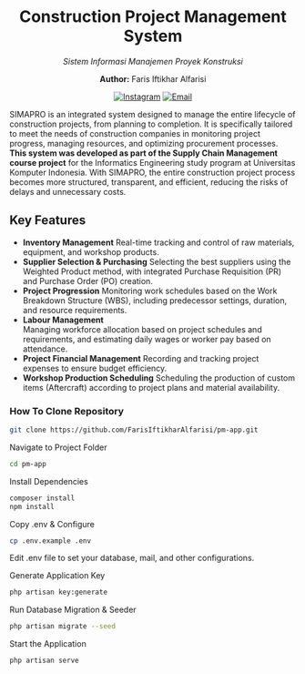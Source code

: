 <h1 align="center"><strong>Construction Project Management System</strong></h1>
<p align="center"><i>Sistem Informasi Manajemen Proyek Konstruksi</i></p>
<p align="center"><strong>Author:</strong> Faris Iftikhar Alfarisi</p>

<p align="center">
<a href="https://www.instagram.com/frs.alfrs_/"><img src="https://img.shields.io/badge/Instagram-Profile-orange?logo=instagram" alt="Instagram"></a>
<a href="mailto:faris.workingspace@gmail.com"><img src="https://img.shields.io/badge/Email-Contact-blue?logo=gmail" alt="Email"></a>
</p>


SIMAPRO is an integrated system designed to manage the entire lifecycle of construction projects, from planning to completion. It is specifically tailored to meet the needs of construction companies in monitoring project progress, managing resources, and optimizing procurement processes. **This system was developed as part of the Supply Chain Management course project** for the Informatics Engineering study program at Universitas Komputer Indonesia. With SIMAPRO, the entire construction project process becomes more structured, transparent, and efficient, reducing the risks of delays and unnecessary costs.


## Key Features
- **Inventory Management**
  Real-time tracking and control of raw materials, equipment, and workshop products.
- **Supplier Selection & Purchasing**
  Selecting the best suppliers using the Weighted Product method, with integrated Purchase Requisition (PR) and Purchase Order (PO) creation.
- **Project Progression**
  Monitoring work schedules based on the Work Breakdown Structure (WBS), including predecessor settings, duration, and resource requirements.
- **Labour Management**  
  Managing workforce allocation based on project schedules and requirements, and estimating daily wages or worker pay based on attendance.
- **Project Financial Management**
  Recording and tracking project expenses to ensure budget efficiency.
- **Workshop Production Scheduling**
  Scheduling the production of custom items (Aftercraft) according to project plans and material availability.


### How To Clone Repository
```bash
git clone https://github.com/FarisIftikharAlfarisi/pm-app.git
```

Navigate to Project Folder
```bash
cd pm-app
```
Install Dependencies
```bash
composer install
npm install
```
Copy .env & Configure
```bash
cp .env.example .env
```
Edit .env file to set your database, mail, and other configurations.

Generate Application Key
```bash
php artisan key:generate
```

Run Database Migration & Seeder
```bash
php artisan migrate --seed
```
Start the Application
```bash
php artisan serve
```
